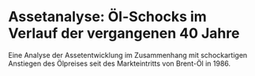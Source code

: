 # Assetanalyse: Öl-Schocks im Verlauf der vergangenen 40 Jahre

Eine Analyse der Assetentwicklung im Zusammenhang mit schockartigen Anstiegen des Ölpreises seit des Markteintritts von Brent-Öl in 1986. 

